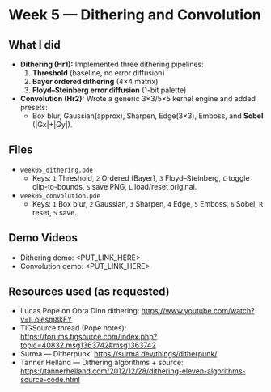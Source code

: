 # Week 5 — Dithering and Convolution

## What I did
- **Dithering (Hr1):** Implemented three dithering pipelines:
  1) **Threshold** (baseline, no error diffusion)
  2) **Bayer ordered dithering** (4×4 matrix)
  3) **Floyd–Steinberg error diffusion** (1-bit palette)
- **Convolution (Hr2):** Wrote a generic 3×3/5×5 kernel engine and added presets:
  - Box blur, Gaussian(approx), Sharpen, Edge(3×3), Emboss, and **Sobel** (|Gx|+|Gy|).

## Files
- `week05_dithering.pde`  
  - Keys: `1` Threshold, `2` Ordered (Bayer), `3` Floyd–Steinberg, `C` toggle clip-to-bounds, `S` save PNG, `L` load/reset original.
- `week05_convolution.pde`  
  - Keys: `1` Box blur, `2` Gaussian, `3` Sharpen, `4` Edge, `5` Emboss, `6` Sobel, `R` reset, `S` save.

## Demo Videos
- Dithering demo: <PUT_LINK_HERE>
- Convolution demo: <PUT_LINK_HERE>

## Resources used (as requested)
- Lucas Pope on Obra Dinn dithering: https://www.youtube.com/watch?v=ILolesm8kFY
- TIGSource thread (Pope notes): https://forums.tigsource.com/index.php?topic=40832.msg1363742#msg1363742
- Surma — Ditherpunk: https://surma.dev/things/ditherpunk/
- Tanner Helland — Dithering algorithms + source: https://tannerhelland.com/2012/12/28/dithering-eleven-algorithms-source-code.html
